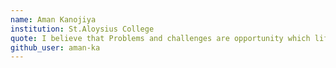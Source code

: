 ```yaml
---
name: Aman Kanojiya
institution: St.Aloysius College
quote: I believe that Problems and challenges are opportunity which lifts your level up.​
github_user: aman-ka
---
```

